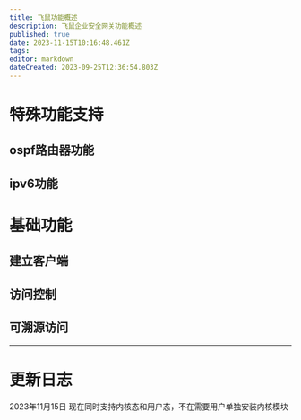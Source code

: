 ```yaml
---
title: 飞鼠功能概述
description: 飞鼠企业安全网关功能概述
published: true
date: 2023-11-15T10:16:48.461Z
tags: 
editor: markdown
dateCreated: 2023-09-25T12:36:54.803Z
---
```


# 特殊功能支持
## ospf路由器功能
## ipv6功能
# 基础功能
## 建立客户端
## 访问控制
## 可溯源访问
-------------
# 更新日志
2023年11月15日
现在同时支持内核态和用户态，不在需要用户单独安装内核模块